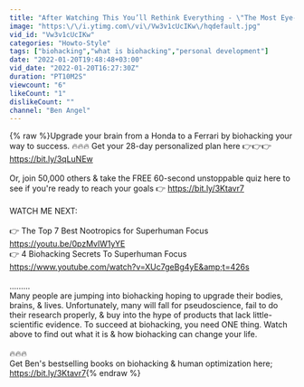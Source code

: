 ```yaml
---
title: "After Watching This You’ll Rethink Everything - \"The Most Eye-Opening 10 Minutes of Your Life\""
image: "https:\/\/i.ytimg.com\/vi\/Vw3v1cUcIKw\/hqdefault.jpg"
vid_id: "Vw3v1cUcIKw"
categories: "Howto-Style"
tags: ["biohacking","what is biohacking","personal development"]
date: "2022-01-20T19:48:48+03:00"
vid_date: "2022-01-20T16:27:30Z"
duration: "PT10M2S"
viewcount: "6"
likeCount: "1"
dislikeCount: ""
channel: "Ben Angel"
---
```

{% raw %}Upgrade your brain from a Honda to a Ferrari by biohacking your way to success. 🔥🔥🔥 Get your 28-day personalized plan here 👉👉👉<a rel="nofollow" target="blank" href="https://bit.ly/3qLuNEw">https://bit.ly/3qLuNEw</a><br /><br />Or, join 50,000 others &amp; take the FREE 60-second unstoppable quiz here to see if you're ready to reach your goals 👉 <a rel="nofollow" target="blank" href="https://bit.ly/3Ktavr7">https://bit.ly/3Ktavr7</a><br /><br />WATCH ME NEXT: <br /><br />👉 The Top 7 Best Nootropics for Superhuman Focus<br /><a rel="nofollow" target="blank" href="https://youtu.be/0pzMvlW1yYE">https://youtu.be/0pzMvlW1yYE</a><br />👉 4 Biohacking Secrets To Superhuman Focus<br /><a rel="nofollow" target="blank" href="https://www.youtube.com/watch?v=XUc7geBg4yE&amp;t=426s">https://www.youtube.com/watch?v=XUc7geBg4yE&amp;t=426s</a><br /><br />.........<br />Many people are jumping into biohacking hoping to upgrade their bodies, brains, &amp; lives. Unfortunately, many will fall for pseudoscience, fail to do their research properly, &amp; buy into the hype of products that lack little-scientific evidence. To succeed at biohacking, you need ONE thing. Watch above to find out what it is &amp; how biohacking can change your life.<br /><br />🔥🔥🔥<br />Get Ben's bestselling books on biohacking &amp; human optimization here; <br /><a rel="nofollow" target="blank" href="https://bit.ly/3Ktavr7">https://bit.ly/3Ktavr7</a>{% endraw %}
